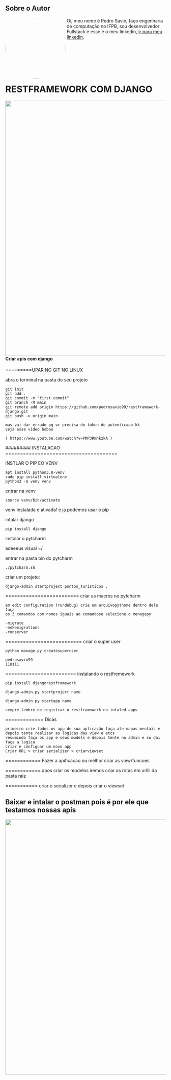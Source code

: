## Sobre o Autor
<img   style="border-radius: 50%"  align="left" width="190" height="190" margin-right="150px"  src="https://lh3.googleusercontent.com/pw/AM-JKLUq-TgjEzhoVY_CtieDZgnZNOoIGyAubOEKisc2FKt7HMCSVv4DGHZjixw4Z2_yomTtgUKr0kxFUyUdmOuTyJnQfhgzXEyOVk6JoajO58wYDtWcrDF-EPRjaE1hj2EsZtM-OYgQsDjHGjdny1yGetxeWw=s250-no?authuser=0"> Oi, meu nome é Pedro Savio, faço engenharia de computação no IFPB, sou desenvolvedor Fullstack e esse é o meu linkedin,  [ir para meu linkedin](https://www.linkedin.com/in/pedro-s-04a300129/).

<br/><br/><br/><br/><br/>


# RESTFRAMEWORK COM DJANGO

<img    align="left" width="800"  margin-right="150px"  src="https://soshace.com/wp-content/uploads/2021/01/879-png-3.png">
<br/><br/><br/><br/>
<br/><br/><br/>

#### Criar apis com django


=========UPAR NO GIT NO LINUX

abra o terminal na pasta do seu projeto

    git init
    git add .
    git commit -m "first commit"
    git branch -M main
    git remote add origin https://github.com/pedrosavio99/restframework-django.git
    git push -u origin main

    mas vai dar errado pq vc precisa do token de autenticaao kk
    veja esse video bobao

    ( https://www.youtube.com/watch?v=PMP3RmhkzkA )


######### INSTALACAO ======================================

INSTLAR O PIP EO VENV

    apt install python3.8-venv
    sudo pip install virtualenv
    python3 -m venv venv

entrar na venv

    source venv/bin/activate

venv instalada e ativada!
e ja podemos usar o pip

intalar django

    pip install django

instalar o pytcharm

adeeeus visual =/

entrar na pasta bin do pytcharm

    ./pytcharm.sh

criar um projeto:

    django-admin startproject pontos_turisticos .

========================= criar as macros no pytcharm

    em edit configuration (rundebug) crie um arquivopythone dentro dele faça 
    os 3 comandos com nomes iguais ao comandose selecione o menagepy

    -migrate
    -mekemigrations
    -runserver

========================== criar o super user

    python manage.py createsuperuser

    pedrosavio99
    118111

======================== instalando o restfremework

    pip install djangorestframework

    django-admin.py startproject name

    django-admin.py startapp name

    sempre lembre de registrar o restframework no intaled apps


============= Dicas 

    primeiro crie todos os app de sua aplicação faça ate mapas mentais e depois tente realizar as logicas das view e etcs
    resumindo faça os app e seus models e depois tente no admin e so dai faça a logica
	criar e configuar um novo app
	Criar URL > criar serializer > criarviewset


============ Fazer a apificacao ou melhor criar as view/funcoes


============ apos criar os modelos iremos criar as rotas em urllll da pasta raiz  

 
=========== criar o serializer e depois criar o viewset

## Baixar e intalar o postman pois é por ele que testamos nossas apis

<img    align="left" width="800"  margin-right="150px"  src="https://blog.bsource.com.br/assets/img/POSTMAN.png">
<br/><br/><br/><br/>

    MANUAL POSTMAN:

	PONHA NO ESPAÇO PRA URL A ULR LOCAL DE SUA 	API E ESCOLHA O METODO QUE QUERES PASSAR 
	EXEMPLO LOcalhost... e metodo get e lista alguma coisa 

	PUT: vc vai em body, seleciona form-data e digita os campos que quer alterar e enviar sua solicitacao put
	na url vc precisa selecionar o id do que vc quer mudar


	POST: vc faz igual ao put passando todos os parametros necessários e sem o id na url né

	DELETE: ASSIM COMO no put vc seleciona um id na url e deleta e se tentar deletar duas vezes ja vai vir o 404zao 


# recursos avancados (REDEFINIR FUNCOES BASICAS DO REST)

    CRIAR FILTROS 
            perceba que isso é uma logia e como esperado será implmentado em viewset

            esse exemplo sera implementado na api de core

            def get_queryset(self):
                return PontoTuristico.objects.filter(aprovado=True)

            apos criar seu filtro crie também um basename na url da raiz


    SOBRESCREVER OS METODOS GET POST 

        novamente exemplo implemntado na api core view set ok

        GET
            def list(self,request,*args,**kwargs):
                return Response({'modificando o GET': 123}) #isso vaifazer o get rodar essas inhas ao inves do padrão do django
        POST
            def create(self,request,*args,**kwargs):
                return Response({'Modificando o POST': request.data['nome']})
        DELETE
            def destroy(self,request,*args,**kwargs):
            #aqui precisa informar na url o parametros
                return Response({'Modificando o POST': request.data['nome']})
        PUT
            def update(self,request,*args,**kwargs):
            #aqui precisa informar na url o parametros
                return Response({'Modificando o POST': request.data['nome']})
        
        PATCHE

            def partial_update(self,request,*args,**kwargs):
            #aqui precisa informar na url o parametros
                return Response({'Modificando o POST': request.data['nome']})

        ACTION PERSONLAIZADA 

            @action(method=['get'],detail=True)
            def denunciar(self,request,pk=None):

            #DEPENDENDO DA USA ACTION VC PODE PRECISAR INFORMAR NA UL O ID

                return Response({'DENUNCIA PERSONALIZADA': 'isso é um get entao n tem body'})


##  imagens

imagem do ponto PontoTuristico e da atracao

    alteracao do model em PontoTuristico

    foto = models.ImageField(upload_to='pontos_turisticos',null=True,blank=True) #so pra lembrar que esse model ta em core viu n confuda

    em settings na raiz vamos definir o nome da pasta pra salvar as fotos

    MEDIA_ROOT = 'imagens'

    MEDIA_URL = '/media/'

    depois vamos instalar a biblioteca de imgens do python Pillow

    pip install Pillow

    depois adicione no serializer o campo 'foto'

    migrate tudo


    #o bagulho n funciona em ambiente de producao so quando a gente upar na aws 



====================== habilitando filtros em nossa api(como filtrar o query set- dados que sao retornados)

    filtrando por query string
    querystring é quando vc passa informaçõe na url
    exemplo:   localhost:/8000/pontosturisticos/?id=5&nome=acudevelho   #é tudo isso depois da interrogacao
    e passando essas querystrings v consegue realizar uma consulta

    veja um exemplo desses filtros na viewset de core em get_queryset()

    apos implmentar o filtro teste usando um id valido e um nome
    ex: http://127.0.0.1:8000/pontoturistico/?id=4&nome=Parque%20do%20povo%202 #esse nome bugad é pq os espaços são convertidos mas pode passar o nome com espaço




